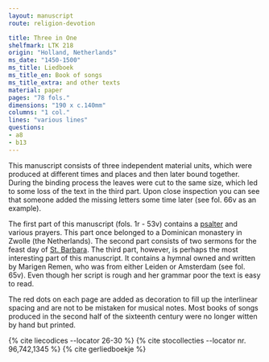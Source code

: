 ```yaml
---
layout: manuscript
route: religion-devotion

title: Three in One
shelfmark: LTK 218
origin: "Holland, Netherlands"
ms_date: "1450-1500"
ms_title: Liedboek
ms_title_en: Book of songs
ms_title_extra: and other texts
material: paper
pages: "78 fols."
dimensions: "190 x c.140mm"
columns: "1 col."
lines: "various lines"
questions:
- a8
- b13
---
```


This manuscript consists of three independent material units, which were
produced at different times and places and then later bound together.
During the binding process the leaves were cut to the same size, which
led to some loss of the text in the third part. Upon close inspection
you can see that someone added the missing letters some time later (see
fol. 66v as an example).

The first part of this manuscript (fols. 1r - 53v) contains a
[psalter](https://en.wikipedia.org/wiki/Psalter) and various prayers.
This part once belonged to a Dominican monastery in Zwolle (the
Netherlands). The second part consists of two sermons for the feast day
of [St. Barbara](https://en.wikipedia.org/wiki/Saint_Barbara). The third
part, however, is perhaps the most interesting part of this manuscript.
It contains a hymnal owned and written by Marigen Remen, who was from
either Leiden or Amsterdam (see fol. 65v). Even though her script is
rough and her grammar poor the text is easy to read.

The red dots on each page are added as decoration to fill up the
interlinear spacing and are not to be mistaken for musical notes. Most
books of songs produced in the second half of the sixteenth century were
no longer witten by hand but printed.

{% cite liecodices --locator 26-30 %}
{% cite stocollecties --locator nr. 96,742,1345  %}
{% cite gerliedboekje %}